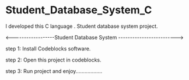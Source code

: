 # Student_Database_System_C
I developed this C language . Student database system project.

<------------------Student Database System ------------------------->

step 1: Install Codeblocks software.

step 2: Open this project in codeblocks.

step 3: Run project and enjoy..................

